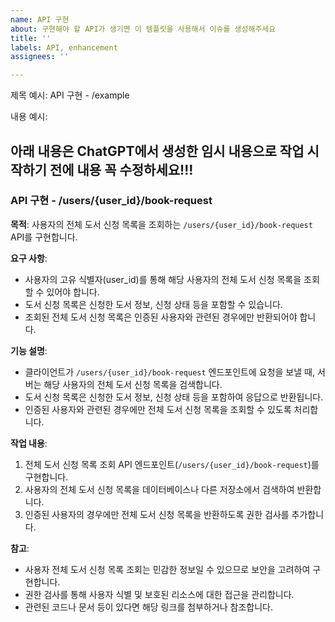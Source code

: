 ```yaml
---
name: API 구현
about: 구현해야 할 API가 생기면 이 템플릿을 사용해서 이슈를 생성해주세요
title: ''
labels: API, enhancement
assignees: ''

---
```


제목 예시:
API 구현 - /example

내용 예시:

## 아래 내용은 ChatGPT에서 생성한 임시 내용으로 작업 시작하기 전에 내용 꼭 수정하세요!!!

### API 구현 - /users/{user_id}/book-request

**목적**: 사용자의 전체 도서 신청 목록을 조회하는 `/users/{user_id}/book-request` API를 구현합니다.

**요구 사항**:
- 사용자의 고유 식별자(user_id)를 통해 해당 사용자의 전체 도서 신청 목록을 조회할 수 있어야 합니다.
- 도서 신청 목록은 신청한 도서 정보, 신청 상태 등을 포함할 수 있습니다.
- 조회된 전체 도서 신청 목록은 인증된 사용자와 관련된 경우에만 반환되어야 합니다.

**기능 설명**:
- 클라이언트가 `/users/{user_id}/book-request` 엔드포인트에 요청을 보낼 때, 서버는 해당 사용자의 전체 도서 신청 목록을 검색합니다.
- 도서 신청 목록은 신청한 도서 정보, 신청 상태 등을 포함하여 응답으로 반환됩니다.
- 인증된 사용자와 관련된 경우에만 전체 도서 신청 목록을 조회할 수 있도록 처리합니다.

**작업 내용**:
1. 전체 도서 신청 목록 조회 API 엔드포인트(`/users/{user_id}/book-request`)를 구현합니다.
2. 사용자의 전체 도서 신청 목록을 데이터베이스나 다른 저장소에서 검색하여 반환합니다.
3. 인증된 사용자의 경우에만 전체 도서 신청 목록을 반환하도록 권한 검사를 추가합니다.

**참고**:
- 사용자 전체 도서 신청 목록 조회는 민감한 정보일 수 있으므로 보안을 고려하여 구현합니다.
- 권한 검사를 통해 사용자 식별 및 보호된 리소스에 대한 접근을 관리합니다.
- 관련된 코드나 문서 등이 있다면 해당 링크를 첨부하거나 참조합니다.
